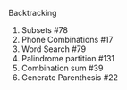 Backtracking
1. Subsets #78
2. Phone Combinations #17
3. Word Search #79
4. Palindrome partition #131
5. Combination sum #39
6. Generate Parenthesis #22
